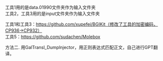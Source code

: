 工具1用的是data.01990文件夹作为输入文件夹  
工具2，工具3用的是input文件夹作为输入文件夹  

工具1和工具3：https://github.com/xupefei/BGIKit（修改了工具的加密编码，CP936->CP932）  
工具5：https://github.com/sudachen/Molebox

方法二.
用GalTransl_Dumplnjector，用正则表达式匹配正文，自己进行GPT翻译。
